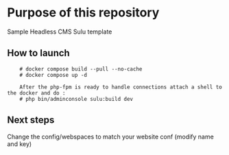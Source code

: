 # Purpose of this repository
Sample Headless CMS Sulu template

## How to launch

```
    # docker compose build --pull --no-cache
    # docker compose up -d

    After the php-fpm is ready to handle connections attach a shell to the docker and do :
    # php bin/adminconsole sulu:build dev
```


## Next steps

Change the config/webspaces to match your website conf (modify name and key)
